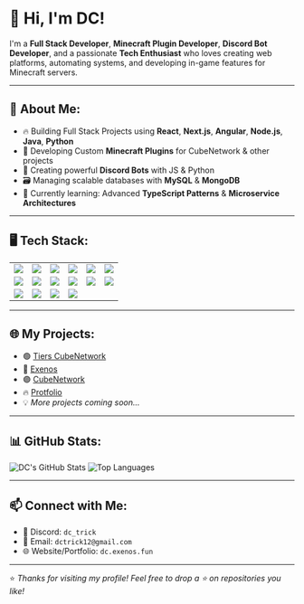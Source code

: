 # 👋 Hi, I'm DC! 

I'm a **Full Stack Developer**, **Minecraft Plugin Developer**, **Discord Bot Developer**, and a passionate **Tech Enthusiast** who loves creating web platforms, automating systems, and developing in-game features for Minecraft servers.

---

## 🚀 About Me:
- 🔥 Building Full Stack Projects using **React**, **Next.js**, **Angular**, **Node.js**, **Java**, **Python**
- 🧱 Developing Custom **Minecraft Plugins** for CubeNetwork & other projects
- 🤖 Creating powerful **Discord Bots** with JS & Python
- 🗃️ Managing scalable databases with **MySQL** & **MongoDB**
- 🌱 Currently learning: Advanced **TypeScript Patterns** & **Microservice Architectures**

---

## 🖥️ Tech Stack:

<table>
  <tr>
    <td><img src="https://img.shields.io/badge/Java-%23ED8B00?style=for-the-badge&logo=openjdk&logoColor=white"/></td>
    <td><img src="https://img.shields.io/badge/JavaScript-%23F7DF1E?style=for-the-badge&logo=javascript&logoColor=black"/></td>
    <td><img src="https://img.shields.io/badge/TypeScript-%23007ACC?style=for-the-badge&logo=typescript&logoColor=white"/></td>
    <td><img src="https://img.shields.io/badge/Node.js-%23339933?style=for-the-badge&logo=nodedotjs&logoColor=white"/></td>
    <td><img src="https://img.shields.io/badge/React-%2361DAFB?style=for-the-badge&logo=react&logoColor=black"/></td>
    <td><img src="https://img.shields.io/badge/Angular-%23DD0031?style=for-the-badge&logo=angular&logoColor=white"/></td>
  </tr>
  <tr>
    <td><img src="https://img.shields.io/badge/Next.js-%23000000?style=for-the-badge&logo=nextdotjs&logoColor=white"/></td>
    <td><img src="https://img.shields.io/badge/HTML5-%23E34F26?style=for-the-badge&logo=html5&logoColor=white"/></td>
    <td><img src="https://img.shields.io/badge/CSS3-%231572B6?style=for-the-badge&logo=css3&logoColor=white"/></td>
    <td><img src="https://img.shields.io/badge/MySQL-%234479A1?style=for-the-badge&logo=mysql&logoColor=white"/></td>
    <td><img src="https://img.shields.io/badge/MongoDB-%2347A248?style=for-the-badge&logo=mongodb&logoColor=white"/></td>
    <td><img src="https://img.shields.io/badge/Python-%233776AB?style=for-the-badge&logo=python&logoColor=white"/></td>
  </tr>
  <tr>
    <td><img src="https://img.shields.io/badge/Discord.js-%237289DA?style=for-the-badge&logo=discord&logoColor=white"/></td>
    <td><img src="https://img.shields.io/badge/Minecraft-%234E9A06?style=for-the-badge&logo=minecraft&logoColor=white"/></td>
    <td><img src="https://img.shields.io/badge/Git-%23F05032?style=for-the-badge&logo=git&logoColor=white"/></td>
    <td><img src="https://img.shields.io/badge/Docker-%230db7ed?style=for-the-badge&logo=docker&logoColor=white"/></td>
  </tr>
</table>

---

## 🌐 My Projects:
- 🟢 [Tiers CubeNetwork](https://tiers.cubenetwork.fun)
- 🔵 [Exenos](https://www.exenos.fun)
- 🟣 [CubeNetwork](https://www.cubenetwork.fun)
- 🔥 [Protfolio](https://dc.exenos.fun)
- 💡 *More projects coming soon...*

---

## 📊 GitHub Stats:

![DC's GitHub Stats](https://github-readme-stats.vercel.app/api?username=dctrick&show_icons=true&theme=tokyonight&count_private=true)
![Top Languages](https://github-readme-stats.vercel.app/api/top-langs/?username=dctrick&layout=compact&theme=tokyonight&count_private=true)

---

## 📫 Connect with Me:
- 💬 Discord: `dc_trick`
- 📧 Email: `dctrick12@gmail.com`
- 🌐 Website/Portfolio: `dc.exenos.fun`

---

⭐️ *Thanks for visiting my profile! Feel free to drop a ⭐️ on repositories you like!* 
